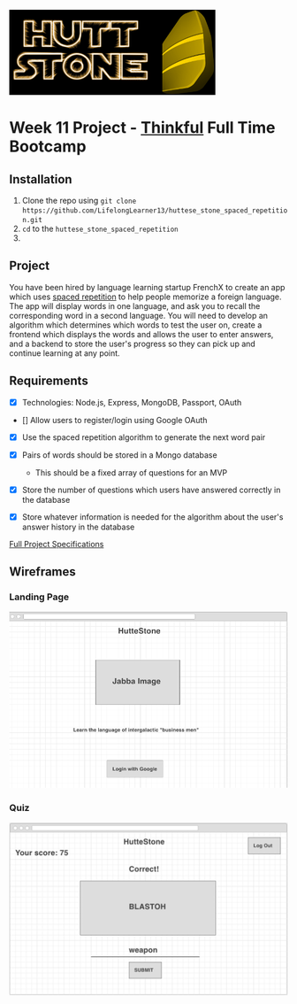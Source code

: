 ![hutt stone logo](frontend/src/huttlogo.png)

# Week 11 Project - [Thinkful](https://www.thinkful.com/) Full Time Bootcamp

## Installation

1. Clone the repo using `git clone https://github.com/LifelongLearner13/huttese_stone_spaced_repetition.git`
2. `cd` to the `huttese_stone_spaced_repetition`
3.

## Project

You have been hired by language learning startup FrenchX to create an app which uses [spaced repetition](https://en.wikipedia.org/wiki/Spaced_repetition) to help people memorize a foreign language. The app will display words in one language, and ask you to recall the corresponding word in a second language. You will need to develop an algorithm which determines which words to test the user on, create a frontend which displays the words and allows the user to enter answers, and a backend to store the user's progress so they can pick up and continue learning at any point.

## Requirements

- [x] Technologies: Node.js, Express, MongoDB, Passport, OAuth
- [] Allow users to register/login using Google OAuth
- [x] Use the spaced repetition algorithm to generate the next word pair
- [x] Pairs of words should be stored in a Mongo database

  - This should be a fixed array of questions for an MVP

- [x] Store the number of questions which users have answered correctly in the database

- [x] Store whatever information is needed for the algorithm about the user's answer history in the database

[Full Project Specifications](https://gist.github.com/oampo/c5c93a27970908aee41315897438fe14)

## Wireframes

### Landing Page

![wireframe](hutte_stone_landing_wireframe.png)

### Quiz

![wireframe](hutte_stone_question_wireframe.png)
